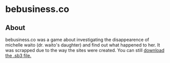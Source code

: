 # bebusiness.co

## About

bebusiness.co was a game about investigating the disappearence of michelle waito
(dr. waito's daughter) and find out what happened to her. It was scrapped due to
the way the sites were created. You can still [download the .sb3 file.](/bebusiness.co.sb3)
